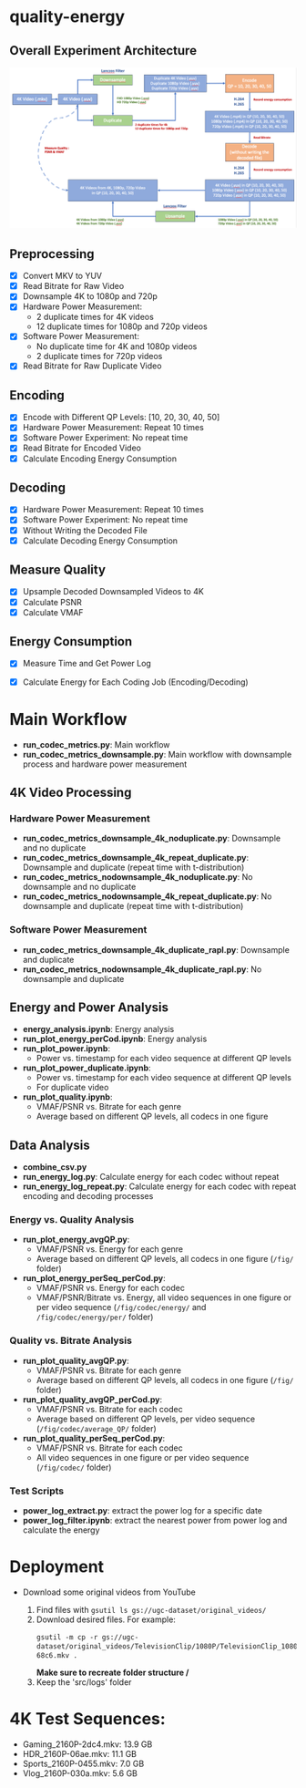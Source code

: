# quality-energy

## Overall Experiment Architecture

![Overall Experiment Architecture](./energy_workflow.png)


## Preprocessing
- [x] Convert MKV to YUV
- [x] Read Bitrate for Raw Video
- [x] Downsample 4K to 1080p and 720p
- [x] Hardware Power Measurement: 
  - 2 duplicate times for 4K videos
  - 12 duplicate times for 1080p and 720p videos
- [x] Software Power Measurement: 
  - No duplicate time for 4K and 1080p videos
  - 2 duplicate times for 720p videos
- [x] Read Bitrate for Raw Duplicate Video

## Encoding  
- [x] Encode with Different QP Levels: [10, 20, 30, 40, 50]
- [x] Hardware Power Measurement: Repeat 10 times
- [x] Software Power Experiment: No repeat time
- [x] Read Bitrate for Encoded Video
- [x] Calculate Encoding Energy Consumption

## Decoding
- [x] Hardware Power Measurement: Repeat 10 times
- [x] Software Power Experiment: No repeat time
- [x] Without Writing the Decoded File
- [x] Calculate Decoding Energy Consumption

## Measure Quality
- [x] Upsample Decoded Downsampled Videos to 4K 
- [x] Calculate PSNR
- [x] Calculate VMAF

## Energy Consumption
- [x] Measure Time and Get Power Log
- [x] Calculate Energy for Each Coding Job (Encoding/Decoding)



# Main Workflow

- **run_codec_metrics.py**: Main workflow
- **run_codec_metrics_downsample.py**: Main workflow with downsample process and hardware power measurement

## 4K Video Processing

### Hardware Power Measurement

- **run_codec_metrics_downsample_4k_noduplicate.py**: Downsample and no duplicate
- **run_codec_metrics_downsample_4k_repeat_duplicate.py**: Downsample and duplicate (repeat time with t-distribution)
- **run_codec_metrics_nodownsample_4k_noduplicate.py**: No downsample and no duplicate
- **run_codec_metrics_nodownsample_4k_repeat_duplicate.py**: No downsample and duplicate (repeat time with t-distribution)

### Software Power Measurement

- **run_codec_metrics_downsample_4k_duplicate_rapl.py**: Downsample and duplicate
- **run_codec_metrics_nodownsample_4k_duplicate_rapl.py**: No downsample and duplicate


## Energy and Power Analysis

- **energy_analysis.ipynb**: Energy analysis
- **run_plot_energy_perCod.ipynb**: Energy analysis
- **run_plot_power.ipynb**: 
  - Power vs. timestamp for each video sequence at different QP levels
- **run_plot_power_duplicate.ipynb**: 
  - Power vs. timestamp for each video sequence at different QP levels
  - For duplicate video
- **run_plot_quality.ipynb**:
  - VMAF/PSNR vs. Bitrate for each genre
  - Average based on different QP levels, all codecs in one figure


## Data Analysis

- **combine_csv.py**
- **run_energy_log.py**: Calculate energy for each codec without repeat
- **run_energy_log_repeat.py**: Calculate energy for each codec with repeat encoding and decoding processes

### Energy vs. Quality Analysis

- **run_plot_energy_avgQP.py**: 
  - VMAF/PSNR vs. Energy for each genre
  - Average based on different QP levels, all codecs in one figure (`/fig/` folder)
- **run_plot_energy_perSeq_perCod.py**: 
  - VMAF/PSNR vs. Energy for each codec 
  - VMAF/PSNR/Bitrate vs. Energy, all video sequences in one figure or per video sequence (`/fig/codec/energy/` and `/fig/codec/energy/per/` folder)

### Quality vs. Bitrate Analysis

- **run_plot_quality_avgQP.py**: 
  - VMAF/PSNR vs. Bitrate for each genre
  - Average based on different QP levels, all codecs in one figure (`/fig/` folder)
- **run_plot_quality_avgQP_perCod.py**: 
  - VMAF/PSNR vs. Bitrate for each codec
  - Average based on different QP levels, per video sequence (`/fig/codec/average_QP/` folder)
- **run_plot_quality_perSeq_perCod.py**: 
  - VMAF/PSNR vs. Bitrate for each codec
  - All video sequences in one figure or per video sequence (`/fig/codec/` folder)

### Test Scripts
- **power_log_extract.py**: extract the power log for a specific date
- **power_log_filter.ipynb**: extract the nearest power from power log and calculate the energy


# Deployment
- Download some original videos from YouTube

  1. Find files with `gsutil ls gs://ugc-dataset/original_videos/`
  2. Download desired files. For example:
     ```
     gsutil -m cp -r gs://ugc-dataset/original_videos/TelevisionClip/1080P/TelevisionClip_1080P-68c6.mkv .
     ```
     **Make sure to recreate folder structure /<resolution>**
  3. Keep the 'src/logs' folder

   
# 4K Test Sequences:
- Gaming_2160P-2dc4.mkv: 13.9 GB
- HDR_2160P-06ae.mkv: 11.1 GB
- Sports_2160P-0455.mkv: 7.0 GB
- Vlog_2160P-030a.mkv: 5.6 GB










